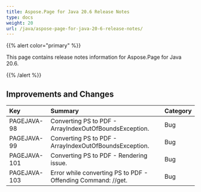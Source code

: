 ```yaml
---
title: Aspose.Page for Java 20.6 Release Notes
type: docs
weight: 20
url: /java/aspose-page-for-java-20-6-release-notes/
---
```


{{% alert color="primary" %}} 

This page contains release notes information for Aspose.Page for Java 20.6.

{{% /alert %}} 
## **Improvements and Changes**

|**Key**|**Summary**|**Category**|
| :- | :- | :- |
|PAGEJAVA-98 |Converting PS to PDF - ArrayIndexOutOfBoundsException.|Bug|
|PAGEJAVA-99|Converting PS to PDF - ArrayIndexOutOfBoundsException.|Bug|
|PAGEJAVA-101|Converting PS to PDF - Rendering issue.|Bug|
|PAGEJAVA-103|Error while converting PS to PDF - Offending Command: //get.|Bug|


